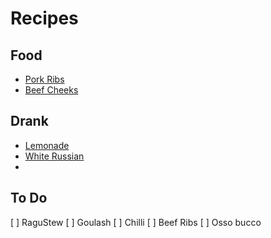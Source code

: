 # Recipes

## Food
- [Pork Ribs](pork_ribs.md)
- [Beef Cheeks](beef_cheeks.md)


## Drank
- [Lemonade](lemonade.md)
- [White Russian](white_russian.md)
-
## To Do

[ ] RaguStew
[ ] Goulash
[ ] Chilli
[ ] Beef Ribs
[ ] Osso bucco

